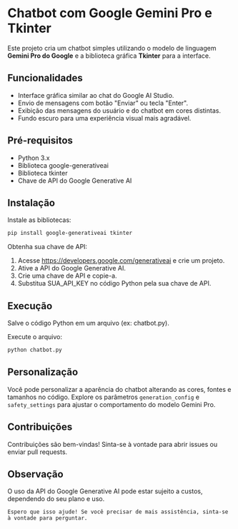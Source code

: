# Chatbot com Google Gemini Pro e Tkinter

Este projeto cria um chatbot simples utilizando o modelo de linguagem **Gemini Pro do Google** e a biblioteca gráfica **Tkinter** para a interface.

## Funcionalidades

- Interface gráfica similar ao chat do Google AI Studio.
- Envio de mensagens com botão "Enviar" ou tecla "Enter".
- Exibição das mensagens do usuário e do chatbot em cores distintas.
- Fundo escuro para uma experiência visual mais agradável.

## Pré-requisitos

- Python 3.x
- Biblioteca google-generativeai
- Biblioteca tkinter
- Chave de API do Google Generative AI

## Instalação

Instale as bibliotecas:

```bash
pip install google-generativeai tkinter
```

Obtenha sua chave de API:

1. Acesse https://developers.google.com/generativeai e crie um projeto.
2. Ative a API do Google Generative AI.
3. Crie uma chave de API e copie-a.
4. Substitua SUA_API_KEY no código Python pela sua chave de API.

## Execução

Salve o código Python em um arquivo (ex: chatbot.py).

Execute o arquivo:

```bash
python chatbot.py
```

## Personalização

Você pode personalizar a aparência do chatbot alterando as cores, fontes e tamanhos no código. Explore os parâmetros `generation_config` e `safety_settings` para ajustar o comportamento do modelo Gemini Pro.

## Contribuições

Contribuições são bem-vindas! Sinta-se à vontade para abrir issues ou enviar pull requests.

## Observação

O uso da API do Google Generative AI pode estar sujeito a custos, dependendo do seu plano e uso.
```
Espero que isso ajude! Se você precisar de mais assistência, sinta-se à vontade para perguntar.
